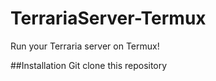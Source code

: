 # TerrariaServer-Termux
Run your Terraria server on Termux!


##Installation
Git clone this repository
